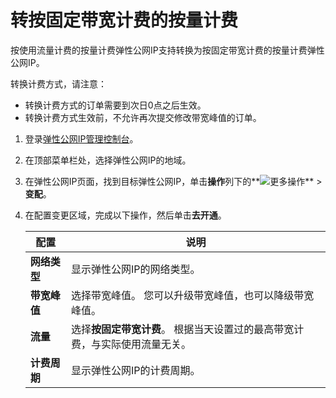 # 转按固定带宽计费的按量计费

按使用流量计费的按量计费弹性公网IP支持转换为按固定带宽计费的按量计费弹性公网IP。

转换计费方式，请注意：

-   转换计费方式的订单需要到次日0点之后生效。
-   转换计费方式生效前，不允许再次提交修改带宽峰值的订单。

1.  登录[弹性公网IP管理控制台](https://vpc.console.aliyun.com/eip)。

2.  在顶部菜单栏处，选择弹性公网IP的地域。

3.  在弹性公网IP页面，找到目标弹性公网IP，单击**操作**列下的**![更多操作](https://static-aliyun-doc.oss-cn-hangzhou.aliyuncs.com/assets/img/zh-CN/8408559951/p143776.png)** \> **变配**。

4.  在配置变更区域，完成以下操作，然后单击**去开通**。

    |配置|说明|
    |--|--|
    |**网络类型**|显示弹性公网IP的网络类型。|
    |**带宽峰值**|选择带宽峰值。 您可以升级带宽峰值，也可以降级带宽峰值。 |
    |**流量**|选择**按固定带宽计费**。 根据当天设置过的最高带宽计费，与实际使用流量无关。 |
    |**计费周期**|显示弹性公网IP的计费周期。|


